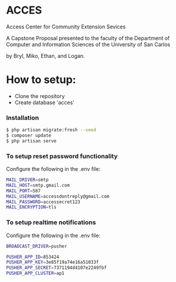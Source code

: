 # ACCES
Access Center for Community Extension Sevices

A Capstone Proposal presented to the faculty of the Department of Computer and Information Sciences of the University of San Carlos

by Bryl, Miko, Ethan, and Logan.

# How to setup:

  - Clone the repository
  - Create database 'acces'

### Installation

```sh
$ php artisan migrate:fresh --seed
$ composer update
$ php artisan serve
```

### To setup reset password functionality

Configure the following in the .env file:

```sh
MAIL_DRIVER=smtp
MAIL_HOST=smtp.gmail.com
MAIL_PORT=587
MAIL_USERNAME=accessdontreply@gmail.com
MAIL_PASSWORD=accessecret123
MAIL_ENCRYPTION=tls
```

### To setup realtime notifications

Configure the following in the .env file:

```sh
BROADCAST_DRIVER=pusher

PUSHER_APP_ID=853424
PUSHER_APP_KEY=3e85f19a74e16a51033f
PUSHER_APP_SECRET=7371194d4107e2249fbf
PUSHER_APP_CLUSTER=ap1
```
